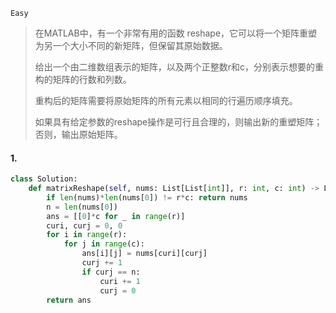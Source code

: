 `Easy`

> 在MATLAB中，有一个非常有用的函数 reshape，它可以将一个矩阵重塑为另一个大小不同的新矩阵，但保留其原始数据。
>
> 给出一个由二维数组表示的矩阵，以及两个正整数r和c，分别表示想要的重构的矩阵的行数和列数。
>
> 重构后的矩阵需要将原始矩阵的所有元素以相同的行遍历顺序填充。
>
> 如果具有给定参数的reshape操作是可行且合理的，则输出新的重塑矩阵；否则，输出原始矩阵。
>

#### 1. 

```python
class Solution:
    def matrixReshape(self, nums: List[List[int]], r: int, c: int) -> List[List[int]]:
        if len(nums)*len(nums[0]) != r*c: return nums
        n = len(nums[0])
        ans = [[0]*c for _ in range(r)]
        curi, curj = 0, 0
        for i in range(r):
            for j in range(c):
                ans[i][j] = nums[curi][curj]
                curj += 1
                if curj == n:
                    curi += 1
                    curj = 0
        return ans
```

